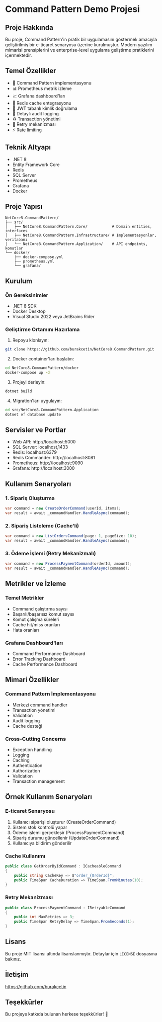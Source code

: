 # Command Pattern Demo Projesi

## Proje Hakkında
Bu proje, Command Pattern'in pratik bir uygulamasını göstermek amacıyla geliştirilmiş bir e-ticaret senaryosu üzerine kurulmuştur. Modern yazılım mimarisi prensiplerini ve enterprise-level uygulama geliştirme pratiklerini içermektedir.

## Temel Özellikler
- 🎯 Command Pattern implementasyonu
- 📊 Prometheus metrik izleme
- 📈 Grafana dashboard'ları
- 🚀 Redis cache entegrasyonu
- 🔐 JWT tabanlı kimlik doğrulama
- 📝 Detaylı audit logging
- ♻️ Transaction yönetimi
- 🔄 Retry mekanizması
- ⚡ Rate limiting

## Teknik Altyapı
- .NET 8
- Entity Framework Core
- Redis
- SQL Server
- Prometheus
- Grafana
- Docker

## Proje Yapısı
```
NetCore8.CommandPattern/
├── src/
│   ├── NetCore8.CommandPattern.Core/           # Domain entities, interfaces
│   ├── NetCore8.CommandPattern.Infrastructure/ # Implementasyonlar, veritabanı
│   └── NetCore8.CommandPattern.Application/    # API endpoints, komutlar
└── docker/
    ├── docker-compose.yml
    ├── prometheus.yml
    └── grafana/
```

## Kurulum

### Ön Gereksinimler
- .NET 8 SDK
- Docker Desktop
- Visual Studio 2022 veya JetBrains Rider

### Geliştirme Ortamını Hazırlama
1. Repoyu klonlayın:
```bash
git clone https://github.com/burakcetin/NetCore8.CommandPattern.git
```

2. Docker container'ları başlatın:
```bash
cd NetCore8.CommandPattern/docker
docker-compose up -d
```

3. Projeyi derleyin:
```bash
dotnet build
```

4. Migration'ları uygulayın:
```bash
cd src/NetCore8.CommandPattern.Application
dotnet ef database update
```

## Servisler ve Portlar
- Web API: http://localhost:5000
- SQL Server: localhost,1433
- Redis: localhost:6379
- Redis Commander: http://localhost:8081
- Prometheus: http://localhost:9090
- Grafana: http://localhost:3000

## Kullanım Senaryoları

### 1. Sipariş Oluşturma
```csharp
var command = new CreateOrderCommand(userId, items);
var result = await _commandHandler.HandleAsync(command);
```

### 2. Sipariş Listeleme (Cache'li)
```csharp
var command = new ListOrdersCommand(page: 1, pageSize: 10);
var result = await _commandHandler.HandleAsync(command);
```

### 3. Ödeme İşlemi (Retry Mekanizmalı)
```csharp
var command = new ProcessPaymentCommand(orderId, amount);
var result = await _commandHandler.HandleAsync(command);
```

## Metrikler ve İzleme

### Temel Metrikler
- Command çalıştırma sayısı
- Başarılı/başarısız komut sayısı
- Komut çalışma süreleri
- Cache hit/miss oranları
- Hata oranları

### Grafana Dashboard'ları
- Command Performance Dashboard
- Error Tracking Dashboard
- Cache Performance Dashboard

## Mimari Özellikler

### Command Pattern İmplementasyonu
- Merkezi command handler
- Transaction yönetimi
- Validation
- Audit logging
- Cache desteği

### Cross-Cutting Concerns
- Exception handling
- Logging
- Caching
- Authentication
- Authorization
- Validation
- Transaction management

## Örnek Kullanım Senaryoları

### E-ticaret Senaryosu
1. Kullanıcı siparişi oluşturur (CreateOrderCommand)
2. Sistem stok kontrolü yapar
3. Ödeme işlemi gerçekleşir (ProcessPaymentCommand)
4. Sipariş durumu güncellenir (UpdateOrderCommand)
5. Kullanıcıya bildirim gönderilir

### Cache Kullanımı
```csharp
public class GetOrderByIdCommand : ICacheableCommand
{
    public string CacheKey => $"order_{OrderId}";
    public TimeSpan CacheDuration => TimeSpan.FromMinutes(10);
}
```

### Retry Mekanizması
```csharp
public class ProcessPaymentCommand : IRetryableCommand
{
    public int MaxRetries => 3;
    public TimeSpan RetryDelay => TimeSpan.FromSeconds(1);
}
```
 

## Lisans
Bu proje MIT lisansı altında lisanslanmıştır. Detaylar için `LICENSE` dosyasına bakınız.

## İletişim
https://github.com/burakcetin

## Teşekkürler
Bu projeye katkıda bulunan herkese teşekkürler! 🚀